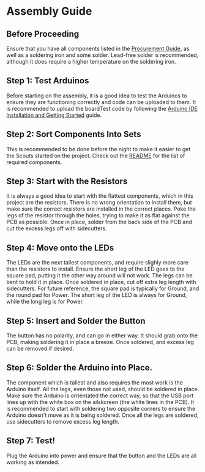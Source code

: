 # Assembly Guide
## Before Proceeding
Ensure that you have all components listed in the [Procurement Guide](https://github.com/hasmar04/Scouts-Soldering-Challenge/blob/main/docs/Procurement%20Guide.md), as well as a soldering iron and some solder. Lead-free solder is recommended, although it does require a higher temperature on the soldering iron. 
## Step 1: Test Arduinos
Before starting on the assembly, it is a good idea to test the Arduinos to ensure they are functioning correctly and code can be uploaded to them. It is recommended to upload the boardTest code by following the [Arduino IDE Installation and Getting Started](https://github.com/hasmar04/Scouts-Soldering-Challenge/blob/main/docs/Arduino%20IDE%20Installation%20&%20Getting%20Started%20V1.0.pdf) guide. 
## Step 2: Sort Components Into Sets
This is recommended to be done before the night to make it easier to get the Scouts started on the project. Check out the [README](../README.md) for the list of required components. 
## Step 3: Start with the Resistors
It is always a good idea to start with the flattest components, which in this project are the resistors. There is no wrong orientation to install them, but make sure the correct resistors are installed in the correct places. Poke the legs of the resistor through the holes, trying to make it as flat against the PCB as possible. Once in place, solder from the back side of the PCB and cut the excess legs off with sidecutters. 
## Step 4: Move onto the LEDs
The LEDs are the next tallest components, and require slighly more care than the resistors to install. Ensure the short leg of the LED goes to the square pad, putting it the other way around will not work. The legs can be bent to hold it in place. Once soldered in place, cut off extra leg length with sidecutters. For future reference, the square pad is typically for Ground, and the round pad for Power. The short leg of the LED is always for Ground, while the long leg is for Power. 
## Step 5: Insert and Solder the Button
The button has no polarity, and can go in either way. It should grab onto the PCB, making soldering it in place a breeze. Once soldered, and excess leg can be removed if desired. 
## Step 6: Solder the Arduino into Place.
The component which is tallest and also requires the most work is the Arduino itself. All the legs, even those not used, should be soldered in place. Make sure the Arduino is orrientated the correct way, so that the USB port lines up with the white box on the silskcreen (the white lines in the PCB). It is recommended to start with soldering two opposite corners to ensure the Arduino doesn't move as it is being soldered. Once all the legs are soldered, use sidecutters to remove excess leg length. 
## Step 7: Test!
Plug the Arduino into power and ensure that the button and the LEDs are all working as intended. 